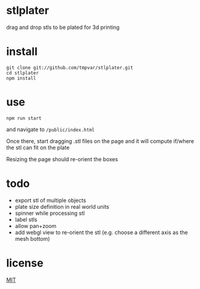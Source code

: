 # stlplater

drag and drop stls to be plated for 3d printing

# install

```
git clone git://github.com/tmpvar/stlplater.git
cd stlplater
npm install
```

# use

`npm run start`

and navigate to `/public/index.html`

Once there, start dragging .stl files on the page and it will compute if/where the stl can fit on the plate

Resizing the page should re-orient the boxes


# todo

 * export stl of multiple objects
 * plate size definition in real world units
 * spinner while processing stl
 * label stls
 * allow pan+zoom
 * add webgl view to re-orient the stl (e.g. choose a different axis as the mesh bottom)

# license

[MIT](LICENSE.txt)
